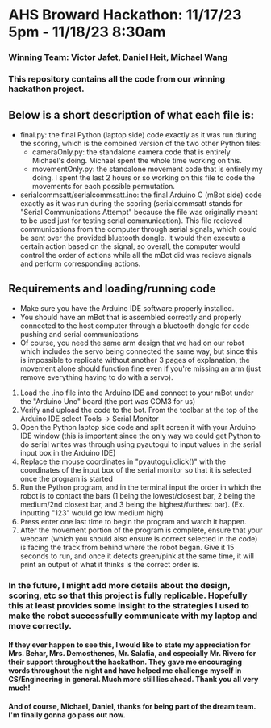 # AHS Broward Hackathon: 11/17/23 5pm - 11/18/23 8:30am
### Winning Team: Victor Jafet, Daniel Heit, Michael Wang
### This repository contains all the code from our winning hackathon project.

## Below is a short description of what each file is:
- final.py: the final Python (laptop side) code exactly as it was run during the scoring, which is the combined version of the two other Python files:
    - cameraOnly.py: the standalone camera code that is entirely Michael's doing. Michael spent the whole time working on this. 
    - movementOnly.py: the standalone movement code that is entirely my doing. I spent the last 2 hours or so working on this file to code the movements for each possible permutation.
- serialcommsatt/serialcommsatt.ino: the final Arduino C (mBot side) code exactly as it was run during the scoring (serialcommsatt stands for "Serial Communications Attempt" because the file was originally meant to be used just for testing serial communication). This file recieved communications from the computer through serial signals, which could be sent over the provided bluetooth dongle. It would then execute a certain action based on the signal, so overall, the computer would control the order of actions while all the mBot did was recieve signals and perform corresponding actions.

## Requirements and loading/running code 
- Make sure you have the Arduino IDE software properly installed.
- You should have an mBot that is assembled correctly and properly connected to the host computer through a bluetooth dongle for code pushing and serial communications
- Of course, you need the same arm design that we had on our robot which includes the servo being connected the same way, but since this is impossible to replicate without another 3 pages of explanation, the movement alone should function fine even if you're missing an arm (just remove everything having to do with a servo).
1. Load the .ino file into the Arduino IDE and connect to your mBot under the "Arduino Uno" board (the port was COM3 for us)
2. Verify and upload the code to the bot. From the toolbar at the top of the Arduino IDE select Tools -> Serial Monitor
3. Open the Python laptop side code and split screen it with your Arduino IDE window (this is important since the only way we could get Python to do serial writes was through using pyautogui to input values in the serial input box in the Arduino IDE)
4. Replace the mouse coordinates in "pyautogui.click()" with the coordinates of the input box of the serial monitor so that it is selected once the program is started
5. Run the Python program, and in the terminal input the order in which the robot is to contact the bars (1 being the lowest/closest bar, 2 being the medium/2nd closest bar, and 3 being the highest/furthest bar). (Ex. inputting "123" would go low medium high)
6. Press enter one last time to begin the program and watch it happen.
7. After the movement portion of the program is complete, ensure that your webcam (which you should also ensure is correct selected in the code) is facing the track from behind where the robot began. Give it 15 seconds to run, and once it detects green/pink at the same time, it will print an output of what it thinks is the correct order is.

### In the future, I might add more details about the design, scoring, etc so that this project is fully replicable. Hopefully this at least provides some insight to the strategies I used to make the robot successfully communicate with my laptop and move correctly.
#### If they ever happen to see this, I would like to state my appreciation for Mrs. Behar, Mrs. Demosthenes, Mr. Salafia, and especially Mr. Rivero for their support throughout the hackathon. They gave me encouraging words throughout the night and have helped me challenge myself in CS/Engineering in general. Much more still lies ahead. Thank you all very much!
#### And of course, Michael, Daniel, thanks for being part of the dream team. I'm finally gonna go pass out now.